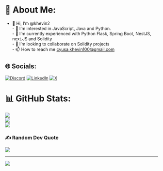 # 💫 About Me:
- 👋 Hi, I’m @khevin2<br>- 👀 I’m interested in JavaScript, Java and Python. <br>- 🌱 I’m currently experienced with Python Flask, Spring Boot, NestJS, next.JS and Solidity<br>- 💞️ I’m looking to collaborate on Solidity projects<br>- 📫 How to reach me cyusa.khevin100@gmail.com


## 🌐 Socials:
[![Discord](https://img.shields.io/badge/Discord-%237289DA.svg?logo=discord&logoColor=white)](https://discord.gg/kheven) [![LinkedIn](https://img.shields.io/badge/LinkedIn-%230077B5.svg?logo=linkedin&logoColor=white)](https://linkedin.com/in/cyusa-kheven) [![X](https://img.shields.io/badge/X-black.svg?logo=X&logoColor=white)](https://x.com/@cyusa_kheven) 


# 📊 GitHub Stats:
![](https://github-readme-stats.vercel.app/api?username=khevin2&theme=default&hide_border=false&include_all_commits=true&count_private=true)<br/>
![](https://github-readme-streak-stats.herokuapp.com/?user=khevin2&theme=default&hide_border=false)<br/>
![](https://github-readme-stats.vercel.app/api/top-langs/?username=khevin2&theme=default&hide_border=false&include_all_commits=true&count_private=true&layout=compact)

### ✍️ Random Dev Quote
![](https://quotes-github-readme.vercel.app/api?type=horizontal&theme=radical)

---
[![](https://visitcount.itsvg.in/api?id=khevin2&icon=0&color=0)](https://visitcount.itsvg.in)

<!-- Proudly created with GPRM ( https://gprm.itsvg.in ) -->
<!---
khevin2/khevin2 is a ✨ special ✨ repository because its `README.md` (this file) appears on your GitHub profile.
You can click the Preview link to take a look at your changes.
--->
